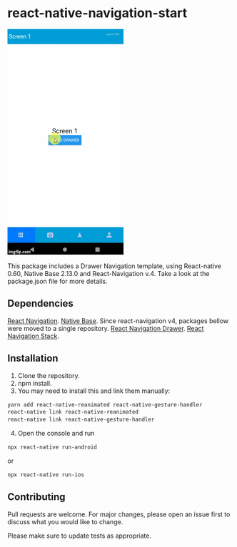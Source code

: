 #  react-native-navigation-start

![](Examples/NavigationDrawer.gif)

This package includes a Drawer Navigation template, using React-native 0.60, Native Base 2.13.0 and React-Navigation v.4. Take a look at the package.json file for more details.

## Dependencies
[React Navigation](https://github.com/react-navigation/react-navigation).
[Native Base](https://docs.nativebase.io/docs/GetStarted.html).
Since react-navigation v4, packages bellow were moved to a single repository.
[React Navigation Drawer](https://github.com/react-navigation/drawer).
[React Navigation Stack](https://github.com/react-navigation/stack).

## Installation

1. Clone the repository.
2. npm install.
3. You may need to install this and link them manually:
```bash
yarn add react-native-reanimated react-native-gesture-handler
react-native link react-native-reanimated
react-native link react-native-gesture-handler
```
4. Open the console and run
```bash
npx react-native run-android
```
or
```bash
npx react-native run-ios
```
## Contributing
Pull requests are welcome. For major changes, please open an issue first to discuss what you would like to change.

Please make sure to update tests as appropriate.
